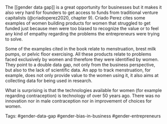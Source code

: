 The [[gender data gap]] is a great opportunity for businesses but it makes it also very hard for founders to get access to funds from traditional venture capitalists (@criadoperez2020, chapter 9). Criado Perez cites some examples of women building products for women that struggled to get funded just because men were too biased to recognize the value or to feel any kind of empathy regarding the problems the entrepreneurs were trying to solve. 

Some of the examples cited in the book relate to menstruation, brest milk pumps, or pelvic floor exercising. All these products relate to problems faced exclusively by women and therefore they were identified by women. They point to a double data gap, not only from the business perspective, but also to the lack of scientific data. An app to track menstruation, for example, does not only provide value to the women using it, it also aims at collecting data for being used in research. 

What is surprising is that the technologies available for women (for example regarding contraception) is technology of over 50 years ago. There was no innovation nor in male contraception nor in improvement of choices for women. 

Tags: #gender-data-gap #gender-bias-in-business #gender-entrepreneurs